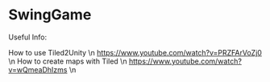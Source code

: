 # SwingGame

Useful Info:

How to use Tiled2Unity \n
https://www.youtube.com/watch?v=PRZFArVoZj0 \n
How to create maps with Tiled \n
https://www.youtube.com/watch?v=wQmeaDhIzms \n
